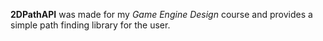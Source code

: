 **2DPathAPI** was made for my *Game Engine Design* course and provides a simple path finding library for the user.